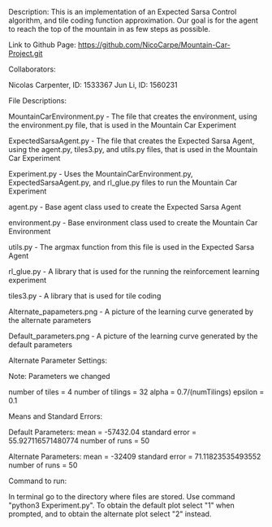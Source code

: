 Description:
  This is an implementation of an Expected Sarsa Control algorithm, and tile coding function approximation. Our goal is for the agent to reach the top of the mountain in as few steps as possible.


Link to Github Page:
  https://github.com/NicoCarpe/Mountain-Car-Project.git


Collaborators:

  Nicolas Carpenter, ID: 1533367
  Jun Li, ID: 1560231


File Descriptions:

  MountainCarEnvironment.py - The file that creates the environment, using the environment.py file, that is used in the Mountain Car Experiment

  ExpectedSarsaAgent.py - The file that creates the Expected Sarsa Agent, using the agent.py, tiles3.py, and utils.py files, that is used in the Mountain Car Experiment

  Experiment.py - Uses the MountainCarEnvironment.py, ExpectedSarsaAgent.py, and rl_glue.py files to run the Mountain Car Experiment

  agent.py - Base agent class used to create the Expected Sarsa Agent

  environment.py - Base environment class used to create the Mountain Car Environment

  utils.py - The argmax function from this file is used in the Expected Sarsa Agent

  rl_glue.py - A library that is used for the running the reinforcement learning experiment

  tiles3.py - A library that is used for tile coding

  Alternate_papameters.png - A picture of the learning curve generated by the alternate parameters

  Default_parameters.png - A picture of the learning curve generated by the default parameters


Alternate Parameter Settings:

  Note: Parameters we changed

  number of tiles = 4
  number of tilings = 32
  alpha = 0.7/(numTilings)
  epsilon = 0.1


Means and Standard Errors:

  Default Parameters:
    mean = -57432.04
    standard error = 55.927116571480774
    number of runs = 50

  Alternate Parameters:
    mean = -32409
    standard error = 71.11823535493552
    number of runs = 50


Command to run:

  In terminal go to the directory where files are stored. Use command "python3 Experiment.py". To obtain the default plot select "1" when prompted, and to obtain the alternate plot select "2" instead.
